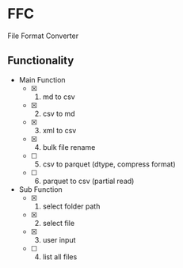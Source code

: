 # FFC
File Format Converter

## Functionality
- Main Function
    - [x] 1. md to csv
    - [x] 2. csv to md
    - [x] 3. xml to csv
    - [x] 4. bulk file rename
    - [ ] 5. csv to parquet (dtype, compress format)
    - [ ] 6. parquet to csv (partial read)
- Sub Function
    - [x] 1. select folder path
    - [x] 2. select file
    - [x] 3. user input
    - [ ] 4. list all files